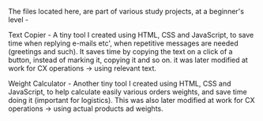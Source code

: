 The files located here, are part of various study projects, at a beginner's level -

Text Copier - A tiny tool I created using HTML, CSS and JavaScript, to save time when replying e-mails etc', when repetitive messages are needed (greetings and such). It saves time by copying the text on a click of a button, instead of marking it, copying it and so on. it was later modified at work for CX operations -> using relevant text.

Weight Calculator - Another tiny tool I created using HTML, CSS and JavaScript, to help calculate easily various orders weights, and save time doing it (important for logistics). This was also later modified at work for CX operations -> using actual products ad weights.
